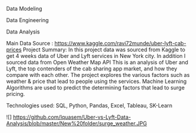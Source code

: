 Data Modeling


Data Engineering


Data Analysis

Main Data Source : https://www.kaggle.com/ravi72munde/uber-lyft-cab-prices
Project Summary: 
In this project data was sourced from Kaggle to get 4 weeks data of Uber and Lyft services in New York city.
In addition I sourced data from Open Weather Map API
This is an analysis of Uber and Lyft, the top contenders of the cab sharing app market, and how they compare with each other. The project explores the various factors such as weather & price that lead to people using the services. Machine Learning Algorithms are used to predict the determining factors that lead to surge pricing.

Technologies used: SQL, Python, Pandas, Excel, Tableau, SK-Learn


![] https://github.com/lquasem/Uber-vs-Lyft-Data-Analysis/blob/master/New%20folder/surge_weather.JPG
